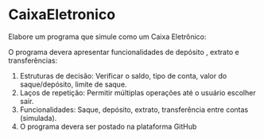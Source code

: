 # CaixaEletronico
Elabore um programa que simule como um Caixa Eletrônico:

O programa devera apresentar funcionalidades de depósito , extrato e
transferências:
1. Estruturas de decisão: Verificar o saldo, tipo de conta, valor do
saque/depósito, limite de saque.
2. Laços de repetição: Permitir múltiplas operações até o usuário escolher sair.
3. Funcionalidades: Saque, depósito, extrato, transferência entre contas
(simulada).
4. O programa devera ser postado na plataforma GitHub
